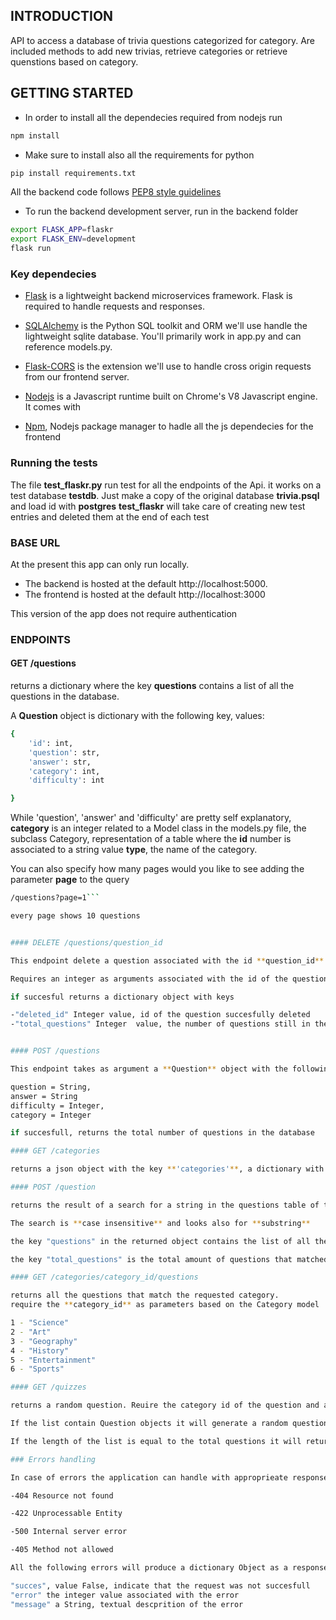 
## INTRODUCTION

API to access a database of trivia questions categorized for category.
Are included methods to add new trivias, retrieve categories or retrieve quenstions based on category. 

## GETTING STARTED

- In order to install all the dependecies required from nodejs run

```bash
npm install
```

- Make sure to install also all the requirements for python

```bash
pip install requirements.txt
```

All the backend code follows [PEP8 style guidelines](https://www.python.org/dev/peps/pep-0008/)

- To run the backend development server, run in the backend folder

```bash
export FLASK_APP=flaskr
export FLASK_ENV=development
flask run
```


### Key dependecies

- [Flask](http://flask.pocoo.org/)  is a lightweight backend microservices framework. Flask is required to handle requests and responses.

- [SQLAlchemy](https://www.sqlalchemy.org/) is the Python SQL toolkit and ORM we'll use handle the lightweight sqlite database. You'll primarily work in app.py and can reference models.py. 

- [Flask-CORS](https://flask-cors.readthedocs.io/en/latest/#) is the extension we'll use to handle cross origin requests from our frontend server.

- [Nodejs](https://nodejs.org/en/) is a Javascript runtime built on Chrome's V8 Javascript engine. It comes with  

- [Npm](https://www.npmjs.com/), Nodejs package manager to hadle all the js dependecies for the frontend

### Running the tests

The file **test_flaskr.py** run test for all the endpoints of the Api. 
it works on a test database  **testdb**. Just make a copy of the original database **trivia.psql** and load id with **postgres**
**test_flaskr** will take care of creating new test entries and deleted them at the end of each test 
   

### BASE URL

At the present this app can only run locally.

- The backend is hosted at the default http://localhost:5000.
- The frontend is hosted at the default http://localhost:3000

This version of the app does not require authentication

### ENDPOINTS


#### GET /questions


returns a dictionary where the key **questions** contains a list of all the questions in the database. 

A **Question** object is dictionary with the following key, values:

```bash
{
    'id': int,
    'question': str,
    'answer': str,
    'category': int,
    'difficulty': int

}
```

While 'question', 'answer' and 'difficulty' are pretty self explanatory, **category** is an integer related to a Model class in the models.py file, the subclass Category, representation of a table where the **id** number is associated to a string value **type**, the name of the category. 

You can also specify how many pages would you like to see adding the parameter **page** to the query

```bash
/questions?page=1```

every page shows 10 questions


#### DELETE /questions/question_id

This endpoint delete a question associated with the id **question_id**. 

Requires an integer as arguments associated with the id of the question that will be deleted 

if succesful returns a dictionary object with keys

-"deleted_id" Integer value, id of the question succesfully deleted
-"total_questions" Integer  value, the number of questions still in the database


#### POST /questions

This endpoint takes as argument a **Question** object with the following paramenters

question = String,
answer = String
difficulty = Integer,
category = Integer

if succesfull, returns the total number of questions in the database

#### GET /categories

returns a json object with the key **'categories'**, a dictionary with all the categories in the database with the numeric value of their id associated with the type, the string value of the category

#### POST /question

returns the result of a search for a string in the questions table of the database. Require a string as an argument. 

The search is **case insensitive** and looks also for **substring**

the key "questions" in the returned object contains the list of all the Question objects that matched the search. 

the key "total_questions" is the total amount of questions that matched the search.

#### GET /categories/category_id/questions

returns all the questions that match the requested category.
require the **category_id** as parameters based on the Category model

1 - "Science"
2 - "Art"
3 - "Geography"
4 - "History"
5 - "Entertainment"
6 - "Sports"

#### GET /quizzes

returns a random question. Reuire the category id of the question and a list of question object as arguments. if the list is empty will generate a random question (max 100 per category) between all the question in that category. 

If the list contain Question objects it will generate a random question that is **NOT** contained in the list.

If the length of the list is equal to the total questions it will return an dictionary object with key **'question': False**

### Errors handling

In case of errors the application can handle with approprieate response 4 types of errors:

-404 Resource not found

-422 Unprocessable Entity

-500 Internal server error

-405 Method not allowed

All the following errors will produce a dictionary Object as a response with the following keys

"succes", value False, indicate that the request was not succesfull
"error" the integer value associated with the error
"message" a String, textual descprition of the error


